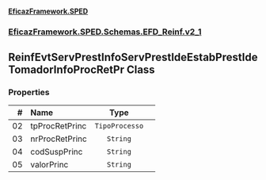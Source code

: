 #### [EficazFramework.SPED](EficazFrameworkSPED.md 'EficazFramework SPED')
### [EficazFramework.SPED.Schemas.EFD_Reinf.v2_1](EficazFramework.SPED.Schemas.EFD_Reinf.v2_1.md 'EficazFramework.SPED.Schemas.EFD_Reinf.v2_1')

## ReinfEvtServPrestInfoServPrestIdeEstabPrestIdeTomadorInfoProcRetPr Class
### Properties

| # | Name | Type | |
| ---: | :--- | :---: | :--- |
| 02 | tpProcRetPrinc | `TipoProcesso` |  |
| 03 | nrProcRetPrinc | `String` |  |
| 04 | codSuspPrinc | `String` |  |
| 05 | valorPrinc | `String` |  |
